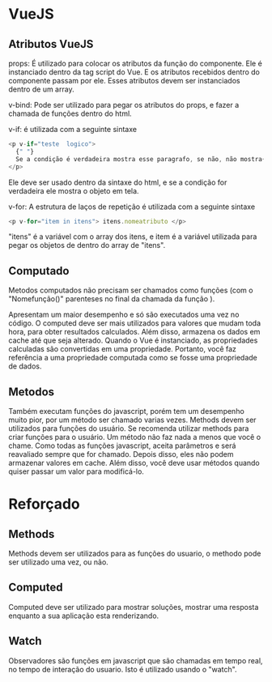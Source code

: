 # VueJS

## Atributos VueJS

props: É utilizado para colocar os atributos da função do componente. Ele é instanciado dentro da tag script do Vue. E os atributos recebidos dentro do componente passam por ele. Esses atributos devem ser instanciados dentro de um array.

v-bind: Pode ser utilizado para pegar os atributos do props, e fazer a chamada de funções dentro do html.

v-if: é utilizada com a seguinte sintaxe

```javascript
<p v-if="teste  logico">
  {" "}
  Se a condição é verdadeira mostra esse paragrafo, se não, não mostra{" "}
</p>
```

Ele deve ser usado dentro da sintaxe do html, e se a condição for verdadeira ele mostra o objeto em tela.

v-for: A estrutura de laços de repetição é utilizada com a seguinte sintaxe

```javascript
<p v-for="item in itens"> itens.nomeatributo </p>
```

"itens" é a variável com o array dos itens, e item é a variável utilizada para pegar os objetos de dentro do array de "itens".

## Computado

Metodos computados não precisam ser chamados como funções (com o "Nomefunção()" parenteses no final da chamada da função ).

Apresentam um maior desempenho e só são executados uma vez no código. O computed deve ser mais utilizados para valores que mudam toda hora, para obter resultados calculados. Além disso, armazena os dados em cache até que seja alterado. Quando o Vue é instanciado, as propriedades calculadas são convertidas em uma propriedade. Portanto, você faz referência a uma propriedade computada como se fosse uma propriedade de dados.

## Metodos

Também executam funções do javascript, porém tem um desempenho muito pior, por um método ser chamado varias vezes. Methods devem ser utilizados para funções do usuário. Se recomenda utilizar methods para criar funções para o usuário. Um método não faz nada a menos que você o chame. Como todas as funções javascript, aceita parâmetros e será reavaliado sempre que for chamado. Depois disso, eles não podem armazenar valores em cache. Além disso, você deve usar métodos quando quiser passar um valor para modificá-lo.

# Reforçado

## Methods

Methods devem ser utilizados para as funções do usuario, o methodo pode ser utilizado uma vez, ou não.

## Computed

Computed deve ser utilizado para mostrar soluções, mostrar uma resposta enquanto a sua aplicação esta renderizando.

## Watch

Observadores são funções em javascript que são chamadas em tempo real, no tempo de interação do usuario. Isto é utilizado usando o "watch".
